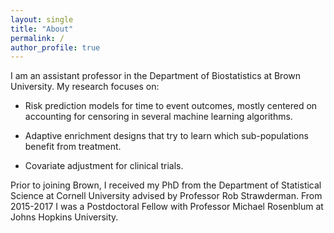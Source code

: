 ```yaml
---
layout: single
title: "About"
permalink: /
author_profile: true
---
```


I am an assistant professor in the Department of Biostatistics at Brown University. My research focuses on:

  -  Risk prediction models for time to event outcomes, mostly centered on accounting for censoring in several machine learning algorithms.  

  -  Adaptive enrichment designs that try to learn which sub-populations benefit from treatment.  

  -  Covariate adjustment for clinical trials.  

Prior to joining Brown, I received my PhD from the Department of Statistical Science at Cornell University advised by Professor Rob Strawderman. From 2015-2017 I was a Postdoctoral Fellow with Professor Michael Rosenblum at Johns Hopkins University.
